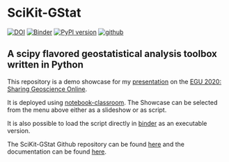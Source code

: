 # SciKit-GStat

[![DOI](https://zenodo.org/badge/DOI/10.5281/zenodo.3552235.svg)](https://doi.org/10.5281/zenodo.3552235)
[![Binder](https://mybinder.org/badge_logo.svg)](https://mybinder.org/v2/gh/mmaelicke/egu2020/master)
[![PyPI version](https://badge.fury.io/py/scikit-gstat.svg)](https://badge.fury.io/py/scikit-gstat)
[![github](https://img.shields.io/badge/Github-scikit--gstat-9cf?style=flat&logo=github)](https://github.com/mmaelicke/scikit-gstat)



## A scipy flavored geostatistical analysis toolbox written in Python

This repository is a demo showcase for my [presentation](https://meetingorganizer.copernicus.org/EGU2020/EGU2020-6678.html) on the [EGU 2020: Sharing Geoscience Online](https://www.egu2020.eu/).

It is deployed using [notebook-classroom](https://github.com/hydrocode-de/notebook-classroom). The Showcase can be selected from the menu above either as a slideshow or as script.

It is also possible to load the script directly in [binder](https://mybinder.org/v2/gh/mmaelicke/egu2020/master) as an executable version.

The SciKit-GStat Github repository can be found [here](https://github.com/mmaelicke/scikit-gstat) and the documentation can be found [here](https://mmaelicke.github.io/scikit-gstat).
